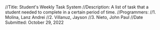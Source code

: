 //Title: Student's Weekly Task System
//Description: A list of task that a student needed to complete in a certain period of time.
//Programmers:
//1. Molina, Lanz Andrei
//2. Villanuz, Jayson
//3. Nieto, John Paul
//Date Submitted: October 29, 2022
